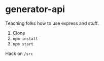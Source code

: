 generator-api
=============

Teaching folks how to use express and stuff.

1. Clone
1. `npm install`
1. `npm start`

Hack on `/src`
